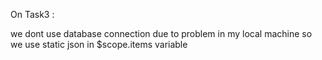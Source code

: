 On Task3 :

we dont use database connection due to problem in my local machine so we use static json in $scope.items variable
